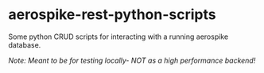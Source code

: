 # aerospike-rest-python-scripts

Some python CRUD scripts for interacting with a running aerospike database.

_Note: Meant to be for testing locally- NOT as a high performance backend!_
